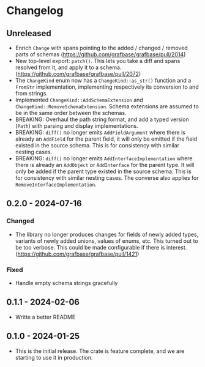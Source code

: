 # Changelog

## Unreleased

- Enrich `Change` with spans pointing to the added / changed / removed parts of schemas (https://github.com/grafbase/grafbase/pull/2014)
- New top-level export: `patch()`. This lets you take a diff and spans resolved from it, and apply it to a schema. (https://github.com/grafbase/grafbase/pull/2072)
- The `ChangeKind` enum now has a `ChangeKind::as_str()` function and a `FromStr` implementation, implementing respectively its conversion to and from strings.
- Implemented `ChangeKind::AddSchemaExtension` and `ChangeKind::RemoveSchemaExtension`. Schema extensions are assumed to be in the same order between the schemas.
- BREAKING: Overhaul the path string format, and add a typed version (`Path`) with parsing and display implementations.
- BREAKING: `diff()` no longer emits `AddFieldArgument` where there is already an `AddField` for the parent field, it will only be emitted if the field existed in the source schema. This is for consistency with similar nesting cases.
- BREAKING: `diff()` no longer emits `AddInterfaceImplementation` where there is already an `AddObject` or `AddInterface` for the parent type. It will only be added if the parent type existed in the source schema. This is for consistency with similar nesting cases. The converse also applies for `RemoveInterfaceImplementation`.

## 0.2.0 - 2024-07-16

### Changed

- The library no longer produces changes for fields of newly added types, variants of newly added unions, values of enums, etc. This turned out to be too verbose. This could be made configurable if there is interest. (https://github.com/grafbase/grafbase/pull/1421)

### Fixed

- Handle empty schema strings gracefully

## 0.1.1 - 2024-02-06

- Writte a better README

## 0.1.0 - 2024-01-25

- This is the initial release. The crate is feature complete, and we are
  starting to use it in production.
